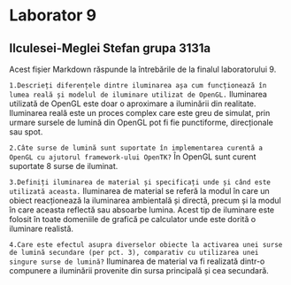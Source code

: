 ﻿# Laborator 9
## Ilculesei-Meglei Stefan grupa 3131a

Acest fișier Markdown răspunde la întrebările de la finalul laboratorului 9.

``1.Descrieți diferențele dintre iluminarea așa cum funcționează în lumea reală și modelul de iluminare utilizat de OpenGL.``
	Iluminarea utilizată de OpenGL este doar o aproximare a iluminării din realitate. Iluminarea reală este un proces complex care este greu de simulat, prin urmare sursele de lumină din OpenGL pot fi fie punctiforme, direcționale sau spot.

``2.Câte surse de lumină sunt suportate în implementarea curentă a OpenGL cu ajutorul framework-ului OpenTK?``
	În OpenGL sunt curent suportate 8 surse de iluminat.

``3.Definiți iluminarea de material și specificați unde și când este utilizată aceasta.``
Iluminarea de material se referă la modul în care un obiect reacționează la iluminarea ambientală și directă, precum și la modul în care aceasta reflectă sau absoarbe lumina. 
Acest tip de iluminare este folosit în toate domeniile de grafică pe calculator unde este dorită o iluminare realistă.

``4.Care este efectul asupra diverselor obiecte la activarea unei surse de
lumină secundare (per pct. 3), comparativ cu utilizarea unei singure
surse de lumină?``
Iluminarea de material va fi realizată dintr-o compunere a iluminării provenite din sursa principală și cea secundară.
